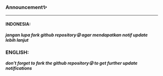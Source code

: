 ### Announcement✨
---
#### **INDONESIA:**
***jangan lupa fork github repository😜 agar mendapatkan notif update lebih lanjut***
### **ENGLISH:**
***don't forget to fork the github repository😜 to get further update notifications***
